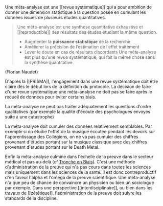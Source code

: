 Une méta-analyse est une [[revue systématique]] qui a pour ambition de donner une dimension statistique à la question posée en cumulant les données issues de plusieurs études quantitatives. 

>Une méta-analyse est une synthèse quantitative exhaustive et [[reproductible]] des résultats des études étudiant la même question.
> - Augmenter la **puissance statistique** de la recherche
> - Améliorer la précision de l’estimation de l’effet traitement
> - Lever le doute en cas de résultats discordants
> Une méta-analyse est plus qu’une revue systématique, qui fait la même chose sans la synthèse quantitative.

(Florian Naudet)

D'après la [[PRISMA]], l'engagement dans une revue systématique doit être claire dès le début lors de la définition du protocole. La décision de faire d'une revue systématique une méta-analyse ne doit pas se faire après le recueil de données pour éviter certains biais. 

La méta-analyse ne peut pas traiter adéquatement les questions d'ordre qualitatives (par exemple la qualité d'écoute des psychologues envoyés suite à une catastrophe)

La méta-analyse doit cumuler des données relativement semblables. Par exemple si on étudie l'effet de la musique écoutée pendant les devoirs sur l'apprentissage des Collégiens, on ne va pas cumuler des chiffres provenant d'études portant sur la musique classique avec des chiffres provenant d'études portant sur le Death Metal.

Enfin la méta-analyse culmine dans l'échelle de la preuve dans le secteur médical et pas au-delà (cf [Tronche en Biais](https://twitter.com/TroncheBiais/status/1458012472712077315)). C'est une méthode d'administration de la preuve qui n'a pas cours dans toutes les sciences mais uniquement dans les sciences de la santé. Il est donc contreproductif d'en faveur l'alpha et l'omega de la preuve scientifique. Une méta-analyse n'a que peu de chance de convaincre un physicien ou bien un sociologue par exemple. Dans une perspective [[interdisciplinaire]], ou bien dans les travaux de [[zététique]], l'administration de la preuve doit suivre les standards de la discipline. 
